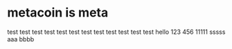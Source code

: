 # metacoin is meta

test
test
test
test
test
test
test
test
test
test
test
test
hello
123
456
11111
sssss
aaa
bbbb
